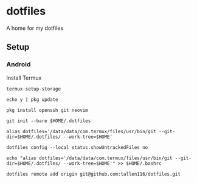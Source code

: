 # dotfiles

A home for my dotfiles

## Setup

### Android

Install Termux

```
termux-setup-storage

echo y | pkg update

pkg install openssh git neovim

git init --bare $HOME/.dotfiles

alias dotfiles='/data/data/com.termux/files/usr/bin/git --git-dir=$HOME/.dotfiles/ --work-tree=$HOME'

dotfiles config --local status.showUntrackedFiles no

echo "alias dotfiles='/data/data/com.termux/files/usr/bin/git --git-dir=$HOME/.dotfiles/ --work-tree=$HOME'" >> $HOME/.bashrc

dotfiles remote add origin git@github.com:tallen116/dotfiles.git
```
